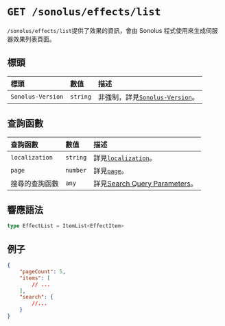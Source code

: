 # `GET /sonolus/effects/list`

`/sonolus/effects/list`提供了效果的資訊，會由 Sonolus 程式使用來生成伺服器效果列表頁面。

## 標頭

| 標頭              | 數值     | 描述                                                          |
| :---------------- | :------- | :------------------------------------------------------------ |
| `Sonolus-Version` | `string` | 非強制，詳見[`Sonolus-Version`](../headers/sonolus-version)。 |

## 查詢函數

| 查詢函數       | 數值     | 描述                                                                         |
| :------------- | :------- | :--------------------------------------------------------------------------- |
| `localization` | `string` | 詳見[`localization`](../query-parameters/localization)。                     |
| `page`         | `number` | 詳見[`page`](../query-parameters/page)。                                     |
| 搜尋的查詢函數 | `any`    | 詳見[Search Query Parameters](../query-parameters/search-query-parameters)。 |

## 響應語法

```ts
type EffectList = ItemList<EffectItem>
```

## 例子

```json
{
    "pageCount": 5,
    "items": [
        // ...
    ],
    "search": {
        //...
    }
}
```
